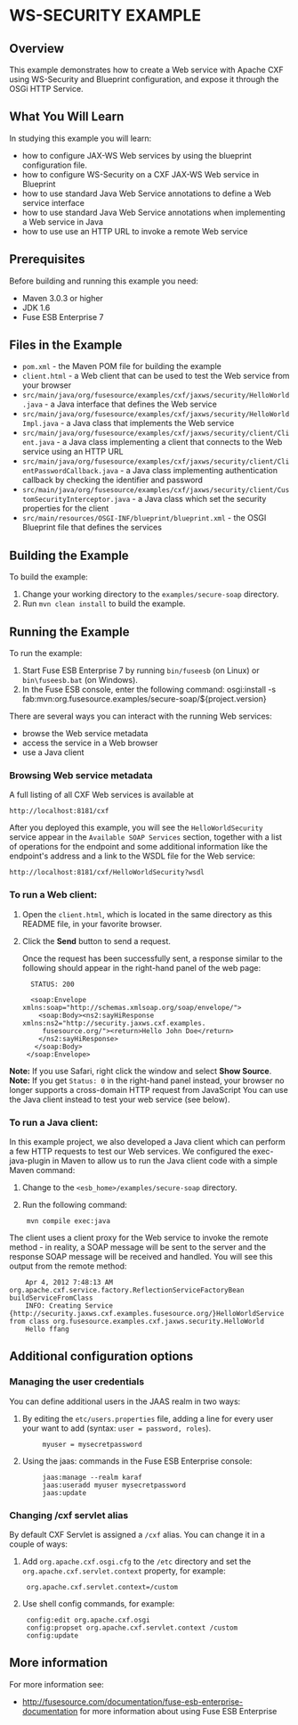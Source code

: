 # WS-SECURITY EXAMPLE

## Overview
This example demonstrates how to create a Web service with Apache CXF using WS-Security and Blueprint configuration, and expose it through the OSGi HTTP Service.


## What You Will Learn
In studying this example you will learn:

* how to configure JAX-WS Web services by using the blueprint configuration file.
* how to configure WS-Security on a CXF JAX-WS Web service in Blueprint
* how to use standard Java Web Service annotations to define a Web service interface
* how to use standard Java Web Service annotations when implementing a Web service in Java
* how to use use an HTTP URL to invoke a remote Web service

## Prerequisites
Before building and running this example you need:

* Maven 3.0.3 or higher
* JDK 1.6
* Fuse ESB Enterprise 7

## Files in the Example
* `pom.xml` - the Maven POM file for building the example
* `client.html` - a Web client that can be used to test the Web service from your browser
* `src/main/java/org/fusesource/examples/cxf/jaxws/security/HelloWorld.java` - a Java interface that defines the Web service
* `src/main/java/org/fusesource/examples/cxf/jaxws/security/HelloWorldImpl.java` - a Java class that implements the Web service
* `src/main/java/org/fusesource/examples/cxf/jaxws/security/client/Client.java` - a Java class implementing a client that connects to the Web service using an HTTP URL
* `src/main/java/org/fusesource/examples/cxf/jaxws/security/client/ClientPasswordCallback.java` - a Java class implementing authentication callback by checking the identifier and password
* `src/main/java/org/fusesource/examples/cxf/jaxws/security/client/CustomSecurityInterceptor.java` - a Java class which set the security properties for the client 
* `src/main/resources/OSGI-INF/blueprint/blueprint.xml` - the OSGI Blueprint file that defines the services

## Building the Example
To build the example:

1. Change your working directory to the `examples/secure-soap` directory.
2. Run `mvn clean install` to build the example.


## Running the Example
To run the example:

1. Start Fuse ESB Enterprise 7 by running `bin/fuseesb` (on Linux) or `bin\fuseesb.bat` (on Windows).
2. In the Fuse ESB console, enter the following command:
        osgi:install -s fab:mvn:org.fusesource.examples/secure-soap/${project.version}

There are several ways you can interact with the running Web services:
* browse the Web service metadata
* access the service in a Web browser
* use a Java client

### Browsing Web service metadata

A full listing of all CXF Web services is available at

    http://localhost:8181/cxf

After you deployed this example, you will see the `HelloWorldSecurity` service appear in the `Available SOAP Services` section, together with a list of operations for the endpoint and some additional information like the endpoint's address and a link to the WSDL file for the Web service:

    http://localhost:8181/cxf/HelloWorldSecurity?wsdl


### To run a Web client:

1. Open the `client.html`, which is located in the same directory as this README file, in your favorite browser.
2. Click the **Send** button to send a request.

   Once the request has been successfully sent, a response similar to the following should appear in the right-hand panel of the web page:

         STATUS: 200

         <soap:Envelope xmlns:soap="http://schemas.xmlsoap.org/soap/envelope/">
           <soap:Body><ns2:sayHiResponse xmlns:ns2="http://security.jaxws.cxf.examples.
            fusesource.org/"><return>Hello John Doe</return>
           </ns2:sayHiResponse>
          </soap:Body>
        </soap:Envelope>

**Note:** If you use Safari, right click the window and select **Show Source**.
**Note:** If you get `Status: 0` in the right-hand panel instead, your browser no longer supports a cross-domain HTTP request from JavaScript
      You can use the Java client instead to test your web service (see below).


### To run a Java client:

In this example project, we also developed a Java client which can perform a few HTTP requests to test our Web services. We
configured the exec-java-plugin in Maven to allow us to run the Java client code with a simple Maven command:

1. Change to the `<esb_home>/examples/secure-soap` directory.
2. Run the following command:

        mvn compile exec:java

The client uses a client proxy for the Web service to invoke the remote method - in reality, a SOAP message will be sent to the server and the response SOAP message will be received and handled.  You will see this output from the remote method:

        Apr 4, 2012 7:48:13 AM org.apache.cxf.service.factory.ReflectionServiceFactoryBean buildServiceFromClass
        INFO: Creating Service {http://security.jaxws.cxf.examples.fusesource.org/}HelloWorldService from class org.fusesource.examples.cxf.jaxws.security.HelloWorld
        Hello ffang


## Additional configuration options

### Managing the user credentials

You can define additional users in the JAAS realm in two ways:

1. By editing the `etc/users.properties` file, adding a line for every user your want to add (syntax: `user = password, roles`).

            myuser = mysecretpassword

2. Using the jaas: commands in the Fuse ESB Enterprise console:

            jaas:manage --realm karaf
            jaas:useradd myuser mysecretpassword
            jaas:update


### Changing /cxf servlet alias

By default CXF Servlet is assigned a `/cxf` alias. You can change it in a couple of ways:

1. Add `org.apache.cxf.osgi.cfg` to the `/etc` directory and set the `org.apache.cxf.servlet.context` property, for example:

        org.apache.cxf.servlet.context=/custom

2. Use shell config commands, for example:

        config:edit org.apache.cxf.osgi
        config:propset org.apache.cxf.servlet.context /custom
        config:update


## More information
For more information see:

* http://fusesource.com/documentation/fuse-esb-enterprise-documentation for more information about using Fuse ESB Enterprise
